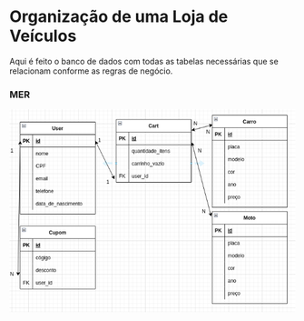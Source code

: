 # Organização de uma Loja de Veículos

Aqui é feito o banco de dados com todas as tabelas necessárias que se relacionam conforme as regras de negócio.

### MER
![Modelo Entidade Relacionamento](Structure.png)
